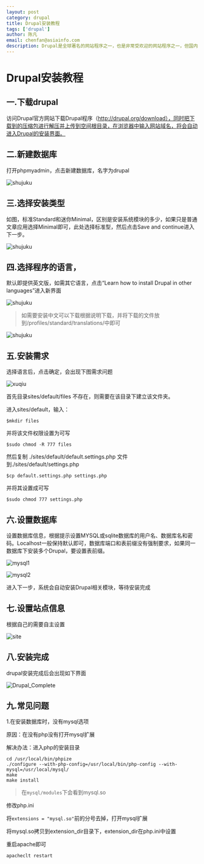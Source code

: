 ```yaml
---
layout: post
category: drupal
title: Drupal安装教程
tags: ['drupal']
author: 陈凡
email: chenfan@asiainfo.com
description: Drupal是全球著名的网站程序之一，也是非常受欢迎的网站程序之一，但国内使用的人数不多。在此介绍安装Drupal程序，用图文记录下了Drupal的详细安装过程步骤，希望对网站新手或Drupal新手有帮助。
---
```


# Drupal安装教程

## 一.下载drupal

访问Drupal官方网站下载Drupal程序（http://drupal.org/download），同时把下载到的压缩包进行解压并上传到空间根目录，在浏览器中输入网站域名，将会自动进入Drupal的安装界面。

## 二.新建数据库

打开phpmyadmin，点击新建数据库，名字为drupal

 ![shujuku](\images\post\shujuku.jpg)

## 三.选择安装类型

如图，标准Standard和迷你Minimal，区别是安装系统模块的多少，如果只是普通文章应用选择Minimal即可，此处选择标准型，然后点击Save and continue进入下一步。

 ![shujuku](\images\post\profile.jpg)

## 四.选择程序的语言，

默认即提供英文版，如需其它语言，点击“Learn how to install Drupal in other languages”进入新界面

 ![shujuku](\images\post\yuyan.jpg)

>如需要安装中文可以下载根据说明下载，并将下载的文件放到/profiles/standard/translations/中即可

 ![shujuku](\images\post\zhongwen.jpg)

## 五.安装需求

选择语言后，点击确定，会出现下图需求问题

![xuqiu](\images\post\requirement.jpg)

首先目录sites/default/files 不存在，则需要在该目录下建立该文件夹。

进入sites/default，输入：

	$mkdir files

并将该文件权限设置为可写

	$sudo chmod -R 777 files

然后复制 ./sites/default/default.settings.php 文件到./sites/default/settings.php

	$cp default.settings.php settings.php

并将其设置成可写

	$sudo chmod 777 settings.php

## 六.设置数据库

设置数据库信息，根据提示设置MYSQL或sqlite数据库的用户名、数据库名和密码。Localhost一般保持默认即可，数据库端口和表前缀没有强制要求，如果同一数据库下安装多个Drupal，要设置表前缀。

![mysql1](\images\post\mysql1.jpg)

![mysql2](\images\post\mysql2.jpg)

进入下一步，系统会自动安装Drupal相关模块，等待安装完成

## 七.设置站点信息

根据自己的需要自主设置

![site](\images\post\site.jpg)

## 八.安装完成

drupal安装完成后会出现如下界面

![Drupal_Complete](\images\post\site.jpg)

## 九.常见问题

1.在安装数据库时，没有mysql选项

原因：在没有php没有打开mysql扩展

解决办法：进入php的安装目录

	cd /usr/local/bin/phpize
	./configure --with-php-config=/usr/local/bin/php-config --with-mysql=/usr/local/mysql/
	make
	make install

>在`mysql/modules`下会看到mysql.so

修改php.ini

将`extensions = "mysql.so"`前的分号去掉，打开mysql扩展

将mysql.so拷贝到extension_dir目录下，extension_dir在php.ini中设置

重启apache即可

	apacheclt restart